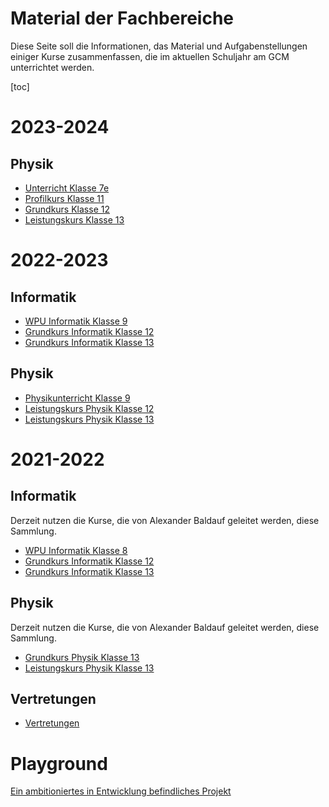 Material der Fachbereiche
=========================

Diese Seite soll die Informationen, das Material und Aufgabenstellungen einiger Kurse zusammenfassen, die im aktuellen Schuljahr am GCM unterrichtet werden.

[toc]

# 2023-2024

## Physik

* [Unterricht Klasse 7e](2024/physik/7e/)
* [Profilkurs Klasse 11](2024/physik/pk11/)
* [Grundkurs Klasse 12](2024/physik/gk12/)
* [Leistungskurs Klasse 13](2024/physik/lk13/)

<!--# 2023

Das sind nur schnellere Links... weil einige der Kurse nicht mehr Unterricht bei mir haben.

* [Grundkurs Informatik Klasse 12](2023/informatik/gk12/)
* [Leistungskurs Physik Klasse 12](2023/physik/lk12/)-->

# 2022-2023

## Informatik

* [WPU Informatik Klasse 9](2023/informatik/wpu9/)
* [Grundkurs Informatik Klasse 12](2023/informatik/gk12/)
* [Grundkurs Informatik Klasse 13](2023/informatik/gk13/)

## Physik

* [Physikunterricht Klasse 9](2023/physik/ph9/)
* [Leistungskurs Physik Klasse 12](2023/physik/lk12/)
* [Leistungskurs Physik Klasse 13](2023/physik/lk13/)

# 2021-2022

## Informatik

Derzeit nutzen die Kurse, die von Alexander Baldauf geleitet werden, diese Sammlung.

* [WPU Informatik Klasse 8](2022/informatik/wpu8/)
* [Grundkurs Informatik Klasse 12](2022/informatik/gk12/)
* [Grundkurs Informatik Klasse 13](2022/informatik/gk13/)

## Physik

Derzeit nutzen die Kurse, die von Alexander Baldauf geleitet werden, diese Sammlung.

* [Grundkurs Physik Klasse 13](2022/physik/gk13/)
* [Leistungskurs Physik Klasse 13](2022/physik/lk13/)

## Vertretungen

* [Vertretungen](2022/vertretungen/)


# Playground

[Ein ambitioniertes in Entwicklung befindliches Projekt](https://gruener-campus-malchow.github.io/fbi/playground.html)
